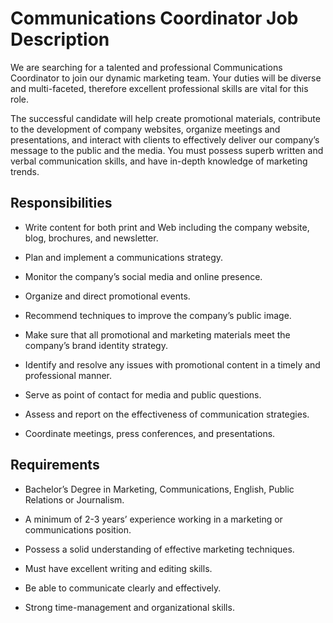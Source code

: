 # Communications Coordinator Job Description

We are searching for a talented and professional Communications Coordinator to join our dynamic marketing team. Your duties will be diverse and multi-faceted, therefore excellent professional skills are vital for this role.

The successful candidate will help create promotional materials, contribute to the development of company websites, organize meetings and presentations, and interact with clients to effectively deliver our company’s message to the public and the media. You must possess superb written and verbal communication skills, and have in-depth knowledge of marketing trends.

## Responsibilities

* Write content for both print and Web including the company website, blog, brochures, and newsletter.

* Plan and implement a communications strategy.

* Monitor the company’s social media and online presence.

* Organize and direct promotional events.

* Recommend techniques to improve the company’s public image.

* Make sure that all promotional and marketing materials meet the company’s brand identity strategy.

* Identify and resolve any issues with promotional content in a timely and professional manner.

* Serve as point of contact for media and public questions.

* Assess and report on the effectiveness of communication strategies.

* Coordinate meetings, press conferences, and presentations.

## Requirements

* Bachelor’s Degree in Marketing, Communications, English, Public Relations or Journalism.

* A minimum of 2-3 years’ experience working in a marketing or communications position.

* Possess a solid understanding of effective marketing techniques.

* Must have excellent writing and editing skills.

* Be able to communicate clearly and effectively.

* Strong time-management and organizational skills.

